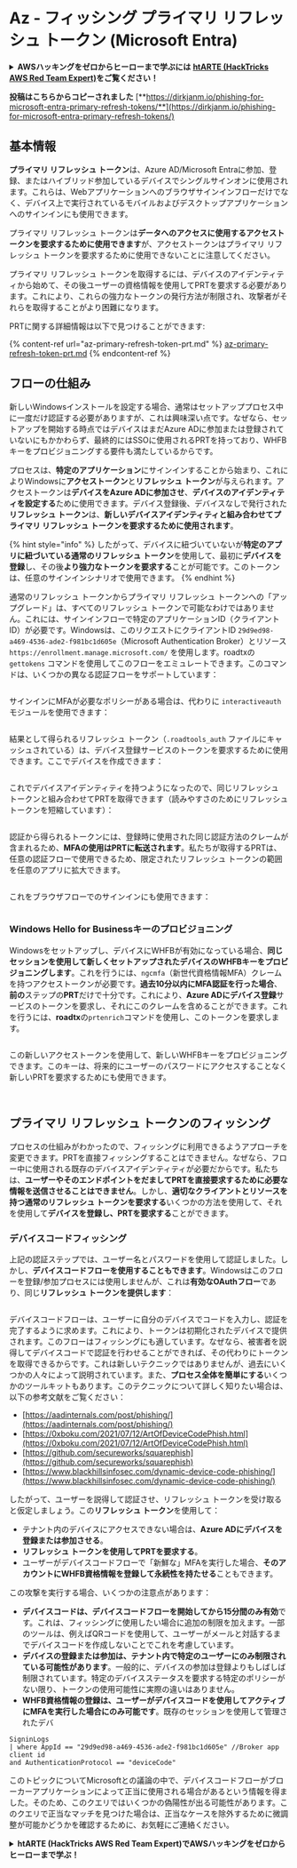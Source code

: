 # Az - フィッシング プライマリ リフレッシュ トークン (Microsoft Entra)

<details>

<summary><strong>AWSハッキングをゼロからヒーローまで学ぶには</strong> <a href="https://training.hacktricks.xyz/courses/arte"><strong>htARTE (HackTricks AWS Red Team Expert)</strong></a><strong>をご覧ください！</strong></summary>

HackTricksをサポートする他の方法:

* **HackTricksにあなたの会社を広告掲載したい場合**や**HackTricksをPDFでダウンロードしたい場合**は、[**サブスクリプションプラン**](https://github.com/sponsors/carlospolop)をチェックしてください！
* [**公式PEASS & HackTricksグッズ**](https://peass.creator-spring.com)を入手する
* [**The PEASS Family**](https://opensea.io/collection/the-peass-family)を発見し、独占的な[**NFT**](https://opensea.io/collection/the-peass-family)コレクションをチェックする
* 💬 [**Discordグループ**](https://discord.gg/hRep4RUj7f)や[**テレグラムグループ**](https://t.me/peass)に**参加する**か、**Twitter** 🐦 [**@carlospolopm**](https://twitter.com/carlospolopm)を**フォローする**。
* [**HackTricks**](https://github.com/carlospolop/hacktricks)と[**HackTricks Cloud**](https://github.com/carlospolop/hacktricks-cloud)のGitHubリポジトリにPRを提出して、あなたのハッキングテクニックを共有する。

</details>

**投稿はこちらからコピーされました** [**https://dirkjanm.io/phishing-for-microsoft-entra-primary-refresh-tokens/**](https://dirkjanm.io/phishing-for-microsoft-entra-primary-refresh-tokens/)

## 基本情報

**プライマリ リフレッシュ トークン**は、Azure AD/Microsoft Entraに参加、登録、またはハイブリッド参加しているデバイスでシングルサインオンに使用されます。これらは、Webアプリケーションへのブラウザサインインフローだけでなく、デバイス上で実行されているモバイルおよびデスクトップアプリケーションへのサインインにも使用できます。

プライマリ リフレッシュ トークンは**データへのアクセスに使用するアクセストークンを要求するために使用できます**が、アクセストークンはプライマリ リフレッシュ トークンを要求するために使用できないことに注意してください。

プライマリ リフレッシュ トークンを取得するには、デバイスのアイデンティティから始めて、その後ユーザーの資格情報を使用してPRTを要求する必要があります。これにより、これらの強力なトークンの発行方法が制限され、攻撃者がそれらを取得することがより困難になります。

PRTに関する詳細情報は以下で見つけることができます:

{% content-ref url="az-primary-refresh-token-prt.md" %}
[az-primary-refresh-token-prt.md](az-primary-refresh-token-prt.md)
{% endcontent-ref %}

## フローの仕組み

新しいWindowsインストールを設定する場合、通常はセットアッププロセス中に一度だけ認証する必要がありますが、これは興味深い点です。なぜなら、セットアップを開始する時点ではデバイスはまだAzure ADに参加または登録されていないにもかかわらず、最終的にはSSOに使用されるPRTを持っており、WHFBキーをプロビジョニングする要件も満たしているからです。

プロセスは、**特定のアプリケーション**にサインインすることから始まり、これによりWindowsに**アクセストークン**と**リフレッシュ トークン**が与えられます。アクセストークンは**デバイスをAzure ADに参加させ**、**デバイスのアイデンティティを設定する**ために使用できます。デバイス登録後、デバイスなしで発行された**リフレッシュ トークン**は、**新しいデバイスアイデンティティと組み合わせてプライマリ リフレッシュ トークンを要求するために使用されます**。

{% hint style="info" %}
したがって、デバイスに紐づいていないが**特定のアプリに紐づいている通常のリフレッシュ トークン**を使用して、最初に**デバイスを登録**し、その後**より強力なトークンを要求する**ことが可能です。このトークンは、任意のサインインシナリオで使用できます。
{% endhint %}

通常のリフレッシュ トークンからプライマリ リフレッシュ トークンへの「アップグレード」は、すべてのリフレッシュ トークンで可能なわけではありません。これには、サインインフローで特定のアプリケーションID（クライアントID）が必要です。Windowsは、このリクエストにクライアントID `29d9ed98-a469-4536-ade2-f981bc1d605e`（Microsoft Authentication Broker）とリソース `https://enrollment.manage.microsoft.com/` を使用します。roadtxの `gettokens` コマンドを使用してこのフローをエミュレートできます。このコマンドは、いくつかの異なる認証フローをサポートしています：

<figure><img src="../../../.gitbook/assets/image (5) (1).png" alt=""><figcaption></figcaption></figure>

サインインにMFAが必要なポリシーがある場合は、代わりに `interactiveauth` モジュールを使用できます：

<figure><img src="../../../.gitbook/assets/image (1) (1) (1) (1) (1).png" alt=""><figcaption></figcaption></figure>

結果として得られるリフレッシュ トークン（`.roadtools_auth` ファイルにキャッシュされている）は、デバイス登録サービスのトークンを要求するために使用できます。ここでデバイスを作成できます：

<figure><img src="../../../.gitbook/assets/image (2) (1) (1) (1) (1).png" alt=""><figcaption></figcaption></figure>

これでデバイスアイデンティティを持つようになったので、同じリフレッシュ トークンと組み合わせてPRTを取得できます（読みやすさのためにリフレッシュ トークンを短縮しています）：

<figure><img src="../../../.gitbook/assets/image (3) (1) (1) (1) (1).png" alt=""><figcaption></figcaption></figure>

認証から得られるトークンには、登録時に使用された同じ認証方法のクレームが含まれるため、**MFAの使用はPRTに転送されます**。私たちが取得するPRTは、任意の認証フローで使用できるため、限定されたリフレッシュ トークンの範囲を任意のアプリに拡大できます。

<figure><img src="../../../.gitbook/assets/image (4) (1) (1) (1) (1).png" alt=""><figcaption></figcaption></figure>

これをブラウザフローでのサインインにも使用できます：

<figure><img src="../../../.gitbook/assets/image (5) (1) (1).png" alt=""><figcaption></figcaption></figure>

### Windows Hello for Businessキーのプロビジョニング <a href="#provisioning-windows-hello-for-business-keys" id="provisioning-windows-hello-for-business-keys"></a>

Windowsをセットアップし、デバイスにWHFBが有効になっている場合、**同じセッションを使用して新しくセットアップされたデバイスのWHFBキーをプロビジョニングします**。これを行うには、`ngcmfa`（新世代資格情報MFA）クレームを持つアクセストークンが必要です。**過去10分以内にMFA認証を行った場合**、**前の**ステップの**PRT**だけで十分です。これにより、**Azure ADにデバイス登録**サービスのトークンを要求し、それにこのクレームを含めることができます。これを行うには、**roadtx**の`prtenrich`コマンドを使用し、このトークンを要求します。

<figure><img src="../../../.gitbook/assets/image (6) (1).png" alt=""><figcaption></figcaption></figure>

この新しいアクセストークンを使用して、新しいWHFBキーをプロビジョニングできます。このキーは、将来的にユーザーのパスワードにアクセスすることなく新しいPRTを要求するためにも使用できます。

<figure><img src="../../../.gitbook/assets/image (7) (1).png" alt=""><figcaption></figcaption></figure>

<figure><img src="../../../.gitbook/assets/image (8) (1).png" alt=""><figcaption></figcaption></figure>

## プライマリ リフレッシュ トークンのフィッシング <a href="#phishing-for-primary-refresh-tokens" id="phishing-for-primary-refresh-tokens"></a>

プロセスの仕組みがわかったので、フィッシングに利用できるようアプローチを変更できます。PRTを直接フィッシングすることはできません。なぜなら、フロー中に使用される既存のデバイスアイデンティティが必要だからです。私たちは、**ユーザーやそのエンドポイントをだましてPRTを直接要求するために必要な情報を送信させることはできません**。しかし、**適切なクライアントとリソースを持つ通常のリフレッシュ トークンを要求する**いくつかの方法を使用して、それを使用して**デバイスを登録し、PRTを要求する**ことができます。

### デバイスコードフィッシング <a href="#device-code-phishing" id="device-code-phishing"></a>

上記の認証ステップでは、ユーザー名とパスワードを使用して認証しました。しかし、**デバイスコードフローを使用することもできます**。Windowsはこのフローを登録/参加プロセスには使用しませんが、これは**有効なOAuthフロー**であり、同じ**リフレッシュ トークンを提供します**：

<figure><img src="../../../.gitbook/assets/image (9) (1).png" alt=""><figcaption></figcaption></figure>

デバイスコードフローは、ユーザーに自分のデバイスでコードを入力し、認証を完了するように求めます。これにより、トークンは初期化されたデバイスで提供されます。このフローはフィッシングにも適しています。なぜなら、被害者を説得してデバイスコードで認証を行わせることができれば、その代わりにトークンを取得できるからです。これは新しいテクニックではありませんが、過去にいくつかの人々によって説明されています。また、**プロセス全体を簡単にする**いくつかのツールキットもあります。このテクニックについて詳しく知りたい場合は、以下の参考文献をご覧ください：

* [https://aadinternals.com/post/phishing/](https://aadinternals.com/post/phishing/)
* [https://0xboku.com/2021/07/12/ArtOfDeviceCodePhish.html](https://0xboku.com/2021/07/12/ArtOfDeviceCodePhish.html)
* [https://github.com/secureworks/squarephish](https://github.com/secureworks/squarephish)
* [https://www.blackhillsinfosec.com/dynamic-device-code-phishing/](https://www.blackhillsinfosec.com/dynamic-device-code-phishing/)

したがって、ユーザーを説得して認証させ、リフレッシュ トークンを受け取ると仮定しましょう。この**リフレッシュ トークン**を使用して：

* テナント内のデバイスにアクセスできない場合は、**Azure ADにデバイスを登録または参加させる**。
* **リフレッシュ トークンを使用してPRTを要求する**。
* ユーザーがデバイスコードフローで「新鮮な」MFAを実行した場合、**そのアカウントにWHFB資格情報を登録して永続性を持たせる**こともできます。

この攻撃を実行する場合、いくつかの注意点があります：

* **デバイスコードは、デバイスコードフローを開始してから15分間のみ有効**です。これは、フィッシングに使用したい場合に追加の制限を加えます。一部のツールは、例えばQRコードを使用して、ユーザーがメールと対話するまでデバイスコードを作成しないことでこれを考慮しています。
* **デバイスの登録または参加は、テナント内で特定のユーザーにのみ制限されている可能性があります**。一般的に、デバイスの参加は登録よりもしばしば制限されています。特定のデバイスステータスを要求する特定のポリシーがない限り、トークンの使用可能性に実際の違いはありません。
* **WHFB資格情報の登録は、ユーザーがデバイスコードを使用してアクティブにMFAを実行した場合にのみ可能です**。既存のセッションを使用して管理されたデバ
```
SigninLogs
| where AppId == "29d9ed98-a469-4536-ade2-f981bc1d605e" //Broker app client id
and AuthenticationProtocol == "deviceCode"
```
このトピックについてMicrosoftとの議論の中で、デバイスコードフローがブローカーアプリケーションによって正当に使用される場合があるという情報を得ました。そのため、このクエリではいくつかの偽陽性が出る可能性があります。このクエリで正当なマッチを見つけた場合は、正当なケースを除外するために微調整が可能かどうかを確認するために、お気軽にご連絡ください。

<details>

<summary><strong>htARTE (HackTricks AWS Red Team Expert)で<strong>AWSハッキングをゼロからヒーローまで学ぶ</strong></a><strong>！</strong></summary>

HackTricksをサポートする他の方法:

* **HackTricksにあなたの会社を広告したい**、または**HackTricksをPDFでダウンロードしたい**場合は、[**サブスクリプションプラン**](https://github.com/sponsors/carlospolop)をチェックしてください！
* [**公式PEASS & HackTricksグッズ**](https://peass.creator-spring.com)を入手する
* [**The PEASS Family**](https://opensea.io/collection/the-peass-family)を発見し、独占的な[**NFTs**](https://opensea.io/collection/the-peass-family)のコレクションをチェックする
* 💬 [**Discordグループ**](https://discord.gg/hRep4RUj7f)に**参加する**か、[**テレグラムグループ**](https://t.me/peass)に参加するか、**Twitter** 🐦 [**@carlospolopm**](https://twitter.com/carlospolopm)で**フォローする**。
* [**HackTricks**](https://github.com/carlospolop/hacktricks)と[**HackTricks Cloud**](https://github.com/carlospolop/hacktricks-cloud)のgithubリポジトリにPRを提出して、あなたのハッキングのコツを**共有する**。

</details>
